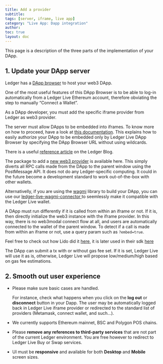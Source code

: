 ```yaml
---
title: Add a provider
subtitle:
tags: [server, iframe, live app]
category: "Live App: Dapp integration"
author:
toc: true
layout: doc
---
```


This page is a description of the three parts of the implementation of your DApp.

## 1. Update your DApp server

Ledger has a [DApp browser](https://github.com/LedgerHQ/eth-dapp-browser) to host your web3 DApp.

One of the most useful features of this DApp Browser is to be able to log-in automatically from a Ledger Live Ethereum account, therefore obviating the step to manually “Connect a Wallet”.

As a DApp developer, you must add the specific iframe provider from Ledger as web3 provider.

The server must allow DApps to be embedded into iframes. To know more on how to proceed, have a look at [this documentation](https://developer.mozilla.org/en-US/docs/Web/HTTP/Headers/Content-Security-Policy/frame-ancestors). This explains how to easily authorize your DApp to be embedded only by Ledger Live DApp Browser by specifying the DApp Browser URL without using wildcards.

There is a useful [reference article](https://blog.ledger.com/paraswap-defi/) on the Ledger Blog.

The package to add a [new web3 provider](https://www.npmjs.com/package/@ledgerhq/iframe-provider) is available here. This simply diverts all RPC calls made from the DApp to the parent window using the PostMessage API. It does not do any Ledger-specific computing. It could in the future become a development standard to work out-of-the-box with other wallets.

Alternativelly, if you are using the [wagmi](https://github.com/tmm/wagmi) library to build your DApp, you can use our [ledger-live-wagmi-connector
](https://www.npmjs.com/package/@ledgerhq/ledger-live-wagmi-connector) to seemlessly make it compatible with the Ledger Live wallet.

A DApp must run differently if it is called from within an iframe or not. If it is, then directly initialize the web3 instance with the iframe provider. In this way, there is no web3modal connect flow at all, and users are automatically connected to the wallet of the parent window. To detect if a call is made from within an iframe or not, use a query param such as `?embed=true`.

Feel free to check out how Lido did it [here](https://github.com/lidofinance/ledgerhq-frame-connector), it is later used in their sdk [here](https://github.com/lidofinance/lido-js-sdk/search?q=web3-ledgerhq-frame-connector)

The DApp can submit a tx with or without gas fee set. If it is set, Ledger Live will use it as is, otherwise, Ledger Live will propose low/medium/high based on gas fee estimations.


## 2. Smooth out user experience

* Please make sure basic cases are handled.

  For instance, check what happens when you click on the **log out** or **disconnect** button in your Dapp. The user may be automatically logged back in Ledger Live iframe provider or redirected to the standard list of providers (Metamask, connect wallet, and such…).

* We currently supports Ethereum mainnet, BSC and Polygon POS chains.

* Please **remove any references to third-party services** that are not part of the current Ledger environment. You are free however to redirect to Ledger Live Buy or Swap services.

* UI must be **responsive** and available for both **Desktop** and **Mobile** screen sizes.

